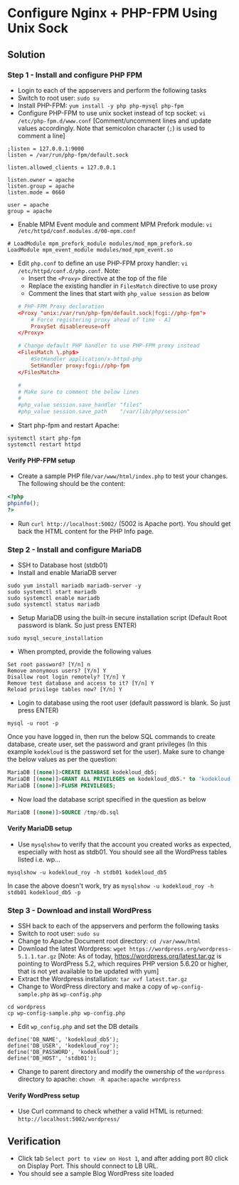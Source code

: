 # Configure Nginx + PHP-FPM Using Unix Sock
## Solution
### Step 1 - Install and configure PHP FPM
* Login to each of the appservers and perform the following tasks
* Switch to root user: `sudo su`
* Install PHP-FPM: `yum install -y php php-mysql php-fpm`
* Configure PHP-FPM to use unix socket instead of tcp socket: `vi /etc/php-fpm.d/www.conf` [Comment/uncomment lines and update values accordingly. Note that semicolon character (`;`) is used to comment a line]
```
;listen = 127.0.0.1:9000
listen = /var/run/php-fpm/default.sock

listen.allowed_clients = 127.0.0.1

listen.owner = apache
listen.group = apache
listen.mode = 0660

user = apache
group = apache
```
* Enable MPM Event module and comment MPM Prefork module: `vi /etc/httpd/conf.modules.d/00-mpm.conf`
```
# LoadModule mpm_prefork_module modules/mod_mpm_prefork.so
LoadModule mpm_event_module modules/mod_mpm_event.so
```
* Edit `php.conf` to define an use PHP-FPM proxy handler: `vi /etc/httpd/conf.d/php.conf`. Note:
  * Insert the `<Proxy>` directive at the top of the file
  * Replace the existing handler in `FilesMatch` directive to use proxy
  * Comment the lines that start with `php_value session` as below
  ```conf
  # PHP-FPM Proxy declaration
  <Proxy "unix:/var/run/php-fpm/default.sock|fcgi://php-fpm">
	  # Force registering proxy ahead of time - AJ
      ProxySet disablereuse=off
  </Proxy>

  # Change default PHP handler to use PHP-FPM proxy instead
  <FilesMatch \.php$>
	  #SetHandler application/x-httpd-php
	  SetHandler proxy:fcgi://php-fpm
  </FilesMatch>

  #
  # Make sure to comment the below lines
  #
  #php_value session.save_handler "files"
  #php_value session.save_path    "/var/lib/php/session"
  ```
* Start php-fpm and restart Apache:
```
systemctl start php-fpm
systemctl restart httpd
```
#### Verify PHP-FPM setup
* Create a sample PHP file`/var/www/html/index.php` to test your changes. The following should be the content:
```php
<?php
phpinfo();
?>
```
* Run `curl http://localhost:5002/` (5002 is Apache port). You should get back the HTML content for the PHP Info page.

### Step 2 - Install and configure MariaDB
* SSH to Database host (stdb01)
* Install and enable MariaDB server
```UNIX
sudo yum install mariadb mariadb-server -y
sudo systemctl start mariadb
sudo systemctl enable mariadb
sudo systemctl status mariadb
```
* Setup MariaDB using the built-in secure installation script (Default Root password is blank. So just press ENTER)
```UNIX
sudo mysql_secure_installation
```
* When prompted, provide the following values
```
Set root password? [Y/n] n
Remove anonymous users? [Y/n] Y
Disallow root login remotely? [Y/n] Y
Remove test database and access to it? [Y/n] Y
Reload privilege tables now? [Y/n] Y
```
* Login to database using the root user (default password is blank. So just press ENTER)
```UNIX
mysql -u root -p
```
Once you have logged in, then run the below SQL commands to create database, create user, set the password and grant privileges (In this example `kodekloud` is the password set for the user). Make sure to change the below values as per the question:
```SQL
MariaDB [(none)]>CREATE DATABASE kodekloud_db5;
MariaDB [(none)]>GRANT ALL PRIVILEGES on kodekloud_db5.* to 'kodekloud_roy'@'%' identified by 'kodekloud';
MariaDB [(none)]>FLUSH PRIVILEGES;

```
* Now load the database script specified in the question as below
```SQL
MariaDB [(none)]>SOURCE /tmp/db.sql
```
#### Verify MariaDB setup
* Use `mysqlshow` to verify that the account you created works as expected, especially with host as stdb01. You should see all the WordPress tables listed i.e. wp...
```UNIX
mysqlshow -u kodekloud_roy -h stdb01 kodekloud_db5
```
In case the above doesn't work, try as `mysqlshow -u kodekloud_roy -h stdb01 kodekloud_db5 -p`

### Step 3 - Download and install WordPress
* SSH back to each of the appservers and perform the following tasks 
* Switch to root user: `sudo su`
* Change to Apache Document root directory: `cd /var/www/html`
* Download the latest Wordpress: `wget https://wordpress.org/wordpress-5.1.1.tar.gz` [Note: As of today, https://wordpress.org/latest.tar.gz is pointing to WordPress 5.2, which requires PHP version 5.6.20 or higher, that is not yet available to be updated with yum]
* Extract the Wordpress installation: `tar xvf latest.tar.gz`
* Change to WordPress directory and make a copy of `wp-config-sample.php` as `wp-config.php`
```UNIX
cd wordpress
cp wp-config-sample.php wp-config.php
```
* Edit `wp_config.php` and set the DB details
```
define('DB_NAME', 'kodekloud_db5');
define('DB_USER', 'kodekloud_roy');
define('DB_PASSWORD', 'kodekloud');
define('DB_HOST', 'stdb01');
```
* Change to parent directory and modify the ownership of the `wordpress` directory to apache: `chown -R apache:apache wordpress` 

#### Verify WordPress setup
* Use Curl command to check whether a valid HTML is returned: `http://localhost:5002/wordpress/`

## Verification
* Click tab `Select port to view on Host 1`, and after adding port 80 click on Display Port. This should connect to LB URL.
* You should see a sample Blog WordPress site loaded